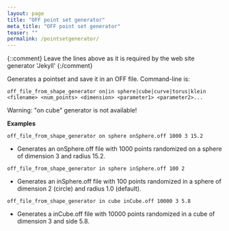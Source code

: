 ```yaml
---
layout: page
title: "OFF point set generator"
meta_title: "OFF point set generator"
teaser: ""
permalink: /pointsetgenerator/
---
```

{::comment}
Leave the lines above as it is required by the web site generator 'Jekyll'
{:/comment}


Generates a pointset and save it in an OFF file. Command-line is:

```
off_file_from_shape_generator on|in sphere|cube|curve|torus|klein <filename> <num_points> <dimension> <parameter1> <parameter2>...
```

Warning: "on cube" generator is not available!

**Examples**

```
off_file_from_shape_generator on sphere onSphere.off 1000 3 15.2
```

* Generates an onSphere.off file with 1000 points randomized on a sphere of dimension 3 and radius 15.2.

```
off_file_from_shape_generator in sphere inSphere.off 100 2
```

* Generates an inSphere.off file with 100 points randomized in a sphere of dimension 2 (circle) and radius 1.0 (default).

```
off_file_from_shape_generator in cube inCube.off 10000 3 5.8
```

* Generates a inCube.off file with 10000 points randomized in a cube of dimension 3 and side 5.8.

